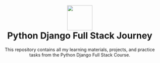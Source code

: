 <h1 align="center">
  <img src="https://img.icons8.com/color/96/000000/python--v1.png" height="80"/><br/> 
  Python Django Full Stack Journey
</h1>

<p align="center">
  This repository contains all my learning materials, projects, and practice tasks from the Python Django Full Stack Course.
</p>
